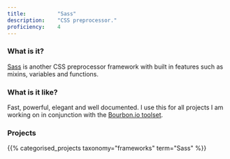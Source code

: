 ```yaml
---
title: 			"Sass"
description: 	"CSS preprocessor."
proficiency:	4
---
```


### What is it?
[Sass](http://sass-lang.com/) is another CSS preprocessor framework with built in features such as mixins, variables and functions.

### What is it like?
Fast, powerful, elegant and well documented. I use this for all projects I am working on in conjunction with the [Bourbon.io toolset](http://bourbon.io/).

### Projects
{{% categorised_projects taxonomy="frameworks" term="Sass" %}}